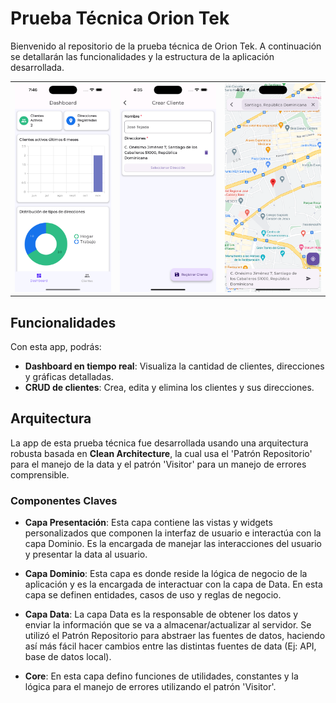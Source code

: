 # Prueba Técnica Orion Tek

Bienvenido al repositorio de la prueba técnica de Orion Tek. A continuación se detallarán las funcionalidades y la estructura de la aplicación desarrollada.

<table>
  <tr>
    <td>
      <img src="home.png" alt="Home Page" width="320">
    </td>
    <td>
      <img src="create_client.png" alt="Create Client Page" width="320">
    </td>
    <td>
      <img src="location_picker.png" alt="Location Picker Page" width="320">
    </td>

  </tr>
</table>

## Funcionalidades

Con esta app, podrás:

- **Dashboard en tiempo real**: Visualiza la cantidad de clientes, direcciones y gráficas detalladas.
- **CRUD de clientes**: Crea, edita y elimina los clientes y sus direcciones.

## Arquitectura

La app de esta prueba técnica fue desarrollada usando una arquitectura robusta basada en **Clean Architecture**, la cual usa el 'Patrón Repositorio' para el manejo de la data y el patrón 'Visitor' para un manejo de errores comprensible. 

### Componentes Claves

- **Capa Presentación**: Esta capa contiene las vistas y widgets personalizados que componen la interfaz de usuario e interactúa con la capa Dominio. Es la encargada de manejar las interacciones del usuario y presentar la data al usuario.

- **Capa Dominio**: Esta capa es donde reside la lógica de negocio de la aplicación y es la encargada de interactuar con la capa de Data. En esta capa se definen entidades, casos de uso y reglas de negocio.

- **Capa Data**: La capa Data es la responsable de obtener los datos y enviar la información que se va a almacenar/actualizar al servidor. Se utilizó el Patrón Repositorio para abstraer las fuentes de datos, haciendo así más fácil hacer cambios entre las distintas fuentes de data (Ej: API, base de datos local).

- **Core**: En esta capa defino funciones de utilidades, constantes y la lógica para el manejo de errores utilizando el patrón 'Visitor'.
